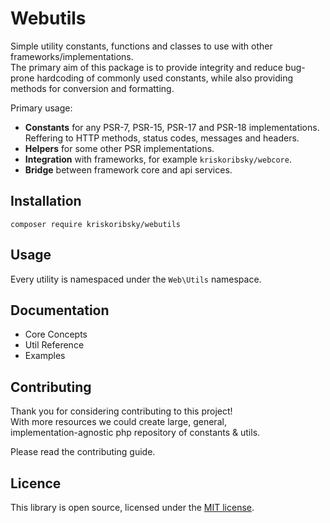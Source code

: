 # Webutils

Simple utility constants, functions and classes to use with other frameworks/implementations.  
The primary aim of this package is to provide integrity and reduce bug-prone hardcoding of
commonly used constants, while also providing methods for conversion and formatting.

Primary usage:

-   **Constants** for any PSR-7, PSR-15, PSR-17 and PSR-18 implementations.  
    Reffering to HTTP methods, status codes, messages and headers.
-   **Helpers** for some other PSR implementations.
-   **Integration** with frameworks, for example `kriskoribsky/webcore`.
-   **Bridge** between framework core and api services.

## Installation

`composer require kriskoribsky/webutils`

## Usage

Every utility is namespaced under the `Web\Utils` namespace.

## Documentation

-   Core Concepts
-   Util Reference
-   Examples

## Contributing

Thank you for considering contributing to this project!  
With more resources we could create large, general,  
implementation-agnostic php repository of constants & utils.

Please read the contributing guide.

## Licence

This library is open source, licensed under the [MIT license](LICENCE).
